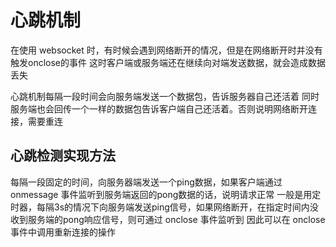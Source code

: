 # 心跳机制

在使用 websocket 时，有时候会遇到网络断开的情况，但是在网络断开时并没有触发onclose的事件
这时客户端或服务端还在继续向对端发送数据，就会造成数据丢失

心跳机制每隔一段时间会向服务端发送一个数据包，告诉服务器自己还活着
同时服务端也会回传一个一样的数据包告诉客户端自己还活着。否则说明网络断开连接，需要重连

## 心跳检测实现方法

每隔一段固定的时间，向服务器端发送一个ping数据，如果客户端通过 onmessage 事件监听到服务端返回的pong数据的话，说明请求正常
一般是用定时器，每隔3s的情况下向服务端发送ping信号，如果网络断开，在指定时间内没收到服务端的pong响应信号，则可通过 onclose 事件监听到
因此可以在 onclose 事件中调用重新连接的操作
